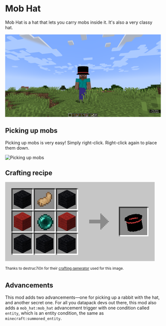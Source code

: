 # Mob Hat

Mob Hat is a hat that lets you carry mobs inside it. It's also a very classy hat.

![Classy hat](images/classy_hat.png)

## Picking up mobs

Picking up mobs is very easy! Simply right-click. Right-click again to place them down.

![Picking up mobs](images/picking_up_mobs.gif)

## Crafting recipe

![Crafting recipe](images/crafting_recipe.png)

<sup>Thanks to destruc7i0n for their [crafting generator](https://crafting.thedestruc7i0n.ca/) used for this image.</sup>

## Advancements

This mod adds two advancements&mdash;one for picking up a rabbit with the hat, and another secret one. For all you datapack devs out there, this mod also adds a `mob_hat:mob_hat` advancement trigger with one condition called `entity`, which is an entity condition, the same as `minecraft:summoned_entity`.
